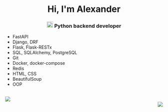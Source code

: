 <h1 align="center">Hi, I'm Alexander</h1>
<h3 align="center"><img src="https://s3.dualstack.us-east-2.amazonaws.com/pythondotorg-assets/media/files/python-logo-only.svg" height="20"/> Python backend developer</h3>

- FastAPI
- Django, DRF
- Flask, Flask-RESTx
- SQL, SQLAlchemy, PostgreSQL
- Git
- Docker, docker-compose
- Redis
- HTML, CSS
- BeautifulSoup
- OOP

<br>
<img src="https://www.codewars.com/users/Giriraj_das/badges/micro" align="left"><br> <img src="https://komarev.com/ghpvc/?username=Giriraj-das" align="right">
